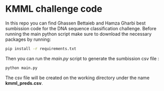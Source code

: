 # KMML challenge code 

In this repo you can find Ghassen Bettaieb and Hamza Gharbi best sumbission code for the DNA sequence classification challenge. 
Before running the main python script make sure to download the necessary packages by running:
```sh
pip install -r requirements.txt
```
Then you can run the *main.py* script to generate the sumbission csv file : 
```sh
python main.py
```
The csv file will be created on the working directory under the name **kmml_preds.csv**.
